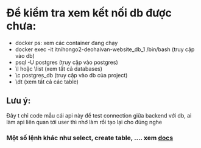 # Để kiểm tra xem kết nối db được chưa: 
- docker ps: xem các container đang chạy
- docker exec -it itnihongo2-deohaivan-website_db_1 /bin/bash (truy cập vào db)
- psql -U postgres (truy cập vào postgres)
- \l hoặc \list (xem tất cả databases)
- \c postgres_db (truy cập vào db của project)
- \dt (xem tất cả các table)

## Lưu ý:
Đây t chỉ code mẫu cái api này để test connection giữa backend với db, ai làm api liên quan tới user thì nhớ làm rồi tạo lại cho đúng nghe

### Một số lệnh khác như select, create table, .... xem [docs](https://www.postgresqltutorial.com/postgresql-tutorial/postgresql-create-table/)